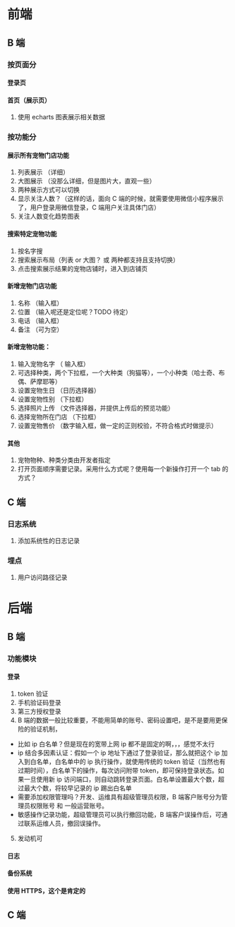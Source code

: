 # 前端

## B 端

### 按页面分

#### 登录页

#### 首页（展示页）

1. 使用 echarts 图表展示相关数据

### 按功能分

#### 展示所有宠物门店功能

1. 列表展示 （详细）
2. 大图展示 （没那么详细，但是图片大，直观一些）
3. 两种展示方式可以切换
4. 显示关注人数？（这样的话，面向 C 端的时候，就需要使用微信小程序展示了，用户登录用微信登录，C 端用户关注具体门店）
5. 关注人数变化趋势图表

#### 搜索特定宠物功能

1. 按名字搜
2. 搜索展示布局（列表 or 大图？ 或 两种都支持且支持切换）
3. 点击搜索展示结果的宠物店铺时，进入到店铺页

#### 新增宠物门店功能

1. 名称 （输入框）
2. 位置 （输入呢还是定位呢？TODO 待定）
3. 电话 （输入框）
4. 备注 （可为空）

#### 新增宠物功能：

1. 输入宠物名字 （ 输入框）
2. 可选择种类，两个下拉框，一个大种类（狗猫等），一个小种类（哈士奇、布偶、萨摩耶等）
3. 设置宠物生日 （日历选择器）
4. 设置宠物性别 （下拉框）
5. 选择照片上传 （文件选择器，并提供上传后的预览功能）
6. 选择宠物所在门店 （下拉框）
7. 设置宠物售价 （数字输入框，做一定的正则校验，不符合格式时做提示）

#### 其他

1. 宠物物种、种类分类由开发者指定
2. 打开页面顺序需要记录。采用什么方式呢？使用每一个新操作打开一个 tab 的方式？

## C 端

### 日志系统

1. 添加系统性的日志记录

### 埋点

1. 用户访问路径记录

# 后端

## B 端

### 功能模块

#### 登录

1. token 验证
2. 手机验证码登录
3. 第三方授权登录
4. B 端的数据一般比较重要，不能用简单的账号、密码设置吧，是不是要用更保险的验证机制，

- 比如 ip 白名单？但是现在的宽带上网 ip 都不是固定的啊，，，感觉不太行
- ip 结合多因素认证：假如一个 ip 地址下通过了登录验证，那么就把这个 ip 加入到白名单，白名单中的 ip 执行操作，就使用传统的 token 验证（当然也有过期时间），白名单下的操作，每次访问附带 token，即可保持登录状态。如果一旦使用新 ip 访问端口，则自动跳转登录页面。白名单设置最大个数，超过最大个数，将较早记录的 ip 踢出白名单
- 需要添加权限管理吗？开发、运维具有超级管理员权限，B 端客户账号分为管理员权限账号 和 一般运营账号。
- 敏感操作记录功能，超级管理员可以执行撤回功能，B 端客户误操作后，可通过联系运维人员，撤回误操作。

5. 发动机可

#### 日志

#### 备份系统

#### 使用 HTTPS，这个是肯定的

## C 端

